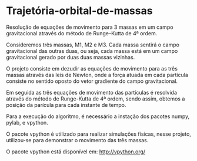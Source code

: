 # Trajetória-orbital-de-massas
Resolução de equações de movimento para 3 massas em um campo gravitacional através do método de Runge–Kutta de 4ª ordem.


Consideremos três massas, M1, M2 e M3. Cada massa sentirá o campo gravitacional das outras duas, ou seja,
cada massa está em um campo gravitacional gerado por duas duas massas vizinhas.

O projeto consiste em dezudir as equações de movimento para as três massas através das leis de Newton,
onde a força atuada em cada partícula consiste no sentido oposto do vetor gradiente do campo gravitacional.

Em seguida as três equações de movimento das partículas é resolvida através do método de Runge-Kutta de 4ª
ordem, sendo assim, obtemos a posição da parícula para cada instante de tempo.

Para a execução do algoritmo, é necessário a instação dos pacotes numpy, pylab, e vpython.

O pacote vpython é utilizado para realizar simulações físicas, nesse projeto, utilizou-se para demonstrar
o movimento das três massas.

O pacote vpython está disponível em: http://vpython.org/
